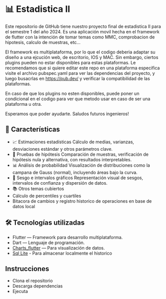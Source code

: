 # 📊 Estadistica II

Este repositorio de GitHub tiene nuestro proyecto final de estadistica II para el semestre 1 del año 2024. Es una aplicación movil hecha en el framework de flutter con la intención de tomar temas como MMC, comprobacion de hipotesis, calculo de muestras, etc...

El framework es multiplataforma, por lo que el codigo deberia adaptar su diseño a una ejcución web, de escritorio, IOS y MAC. Sin embargo, ciertos plugins pueden no estar disponibles para estas plataformas. Le recomendamos que si quiere editar este repo en una plataforma especifica visite el archivo pubspec.yaml para ver las dependencias del proyecto, y luego busacrlas en https://pub.dev/  y verificar la compatibilidad de las plataformas.

En caso de que los plugins no esten disponibles, puede poner un condicional en el codigo para ver que metodo usar en caso de ser una plataforma u otra. 

Esperamos que poder ayudarte. Saludos futuros ingenieros!

## 🚀 Características

- 📈 Estimaciones estadísticas Cálculo de medias, varianzas, desviaciones estándar y otros parámetros clave.
- 🧪 Pruebas de hipótesis Comparación de muestras, verificación de hipótesis nula y alternativa, con resultados interpretables.
- 📊 Análisis de probabilidad Visualización de distribuciones como la campana de Gauss (normal), incluyendo áreas bajo la curva.
- 📐 Sesgo e intervalos gráficos Representación visual de sesgos, intervalos de confianza y dispersión de datos.
- 📚 Otros temas cubiertos
- Cálculo de percentiles y cuartiles
- Bitacora de cambios y registro historico de operaciones en base de datos local

## 🛠️ Tecnologías utilizadas

- Flutter — Framework para desarrollo multiplataforma.
- Dart — Lenguaje de programación.
- [Charts_flutter](https://pub.dev/packages/flutter_charts) — Para visualización de datos.
- [Sql Lite](https://pub.dev/packages/sqflite) - Para almacenar localmente el historico

## Instrucciones
- Clona el repositorio
- Descarga dependencias
- Ejecuta
